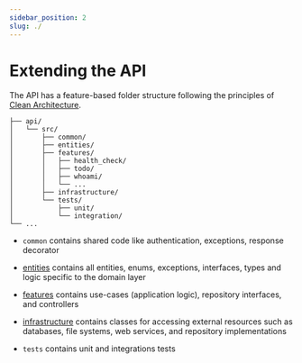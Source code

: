 ```yaml
---
sidebar_position: 2
slug: ./
---
```


# Extending the API

The API has a feature-based folder structure following the principles of [Clean Architecture](./clean-architecture). 

```
├── api/
│   └── src/
│       ├── common/
│       ├── entities/ 
│       ├── features/ 
│       │   ├── health_check/
│       │   ├── todo/
│       │   ├── whoami/
│       │   └── ...
│       ├── infrastructure/ 
│       └── tests/
│           ├── unit/
│           └── integration/       
└── ...
```

- `common` contains shared code like authentication, exceptions, response decorator

- [entities](./02-entities.md) contains all entities, enums, exceptions, interfaces, types and logic specific to the domain layer

- [features](./features) contains use-cases (application logic), repository interfaces, and controllers

- [infrastructure](./adding-infrastructure) contains classes for accessing external resources such as databases, file systems, web services, and repository implementations

- `tests` contains unit and integrations tests 

